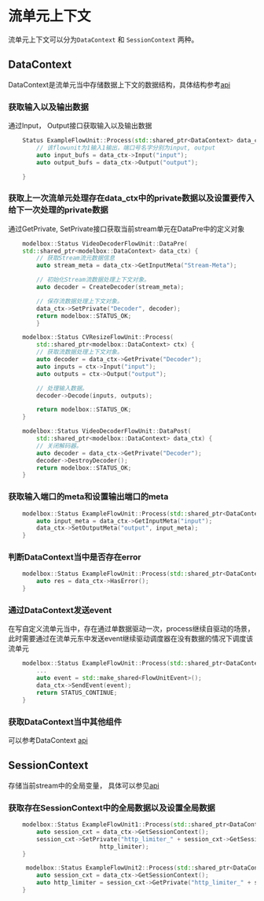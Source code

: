 # 流单元上下文

流单元上下文可以分为`DataContext` 和 `SessionContext` 两种。

## DataContext

DataContext是流单元当中存储数据上下文的数据结构，具体结构参考[api](../../api/c++/modelbox_datacontext.md)

### 获取输入以及输出数据

通过Input， Output接口获取输入以及输出数据

```c++
    Status ExampleFlowUnit::Process(std::shared_ptr<DataContext> data_ctx) {
        // 该flowunit为1输入1输出，端口号名字分别为input, output
        auto input_bufs = data_ctx->Input("input");
        auto output_bufs = data_ctx->Output("output");

    }
```

### 获取上一次流单元处理存在data_ctx中的private数据以及设置要传入给下一次处理的private数据

通过GetPrivate, SetPrivate接口获取当前stream单元在DataPre中的定义对象

```c++
    modelbox::Status VideoDecoderFlowUnit::DataPre(
    std::shared_ptr<modelbox::DataContext> data_ctx) {
        // 获取Stream流元数据信息
        auto stream_meta = data_ctx->GetInputMeta("Stream-Meta");

        // 初始化Stream流数据处理上下文对象。
        auto decoder = CreateDecoder(stream_meta);

        // 保存流数据处理上下文对象。
        data_ctx->SetPrivate("Decoder", decoder);
        return modelbox::STATUS_OK;
        }

    modelbox::Status CVResizeFlowUnit::Process(
        std::shared_ptr<modelbox::DataContext> ctx) {
        // 获取流数据处理上下文对象。
        auto decoder = data_ctx->GetPrivate("Decoder");
        auto inputs = ctx->Input("input");
        auto outputs = ctx->Output("output");

        // 处理输入数据。
        decoder->Decode(inputs, outputs);

        return modelbox::STATUS_OK;
    }

    modelbox::Status VideoDecoderFlowUnit::DataPost(
        std::shared_ptr<modelbox::DataContext> data_ctx) {
        // 关闭解码器。
        auto decoder = data_ctx->GetPrivate("Decoder");
        decoder->DestroyDecoder();
        return modelbox::STATUS_OK;
    }
```

### 获取输入端口的meta和设置输出端口的meta

```c++
    modelbox::Status ExampleFlowUnit::Process(std::shared_ptr<DataContext> data_ctx) {
        auto input_meta = data_ctx->GetInputMeta("input");
        data_ctx->SetOutputMeta("output", input_meta);
    }
```

### 判断DataContext当中是否存在error

```c++
    modelbox::Status ExampleFlowUnit::Process(std::shared_ptr<DataContext> data_ctx) {
        auto res = data_ctx->HasError();
    }
```

### 通过DataContext发送event

在写自定义流单元当中，存在通过单数据驱动一次，process继续自驱动的场景，此时需要通过在流单元东中发送event继续驱动调度器在没有数据的情况下调度该流单元

```c++
    modelbox::Status ExampleFlowUnit::Process(std::shared_ptr<DataContext> data_ctx) {
        ...
        auto event = std::make_shared<FlowUnitEvent>();
        data_ctx->SendEvent(event);
        return STATUS_CONTINUE;
    }
```

### 获取DataContext当中其他组件

可以参考DataContext [api](../../api/c++/modelbox_datacontext.md)

## SessionContext

存储当前stream中的全局变量， 具体可以参见[api](../../api/c++/modelbox_sessioncontext.md)

### 获取存在SessionContext中的全局数据以及设置全局数据

```c++
    modelbox::Status ExampleFlowUnit1::Process(std::shared_ptr<DataContext> data_ctx) {
        auto session_cxt = data_ctx->GetSessionContext();
        session_cxt->SetPrivate("http_limiter_" + session_cxt->GetSessionId(),
                          http_limiter);
    }
```

```c++
     modelbox::Status ExampleFlowUnit2::Process(std::shared_ptr<DataContext> data_ctx) {
        auto session_cxt = data_ctx->GetSessionContext();
        auto http_limiter = session_cxt->GetPrivate("http_limiter_" + session_cxt->GetSessionId());
    }
```
